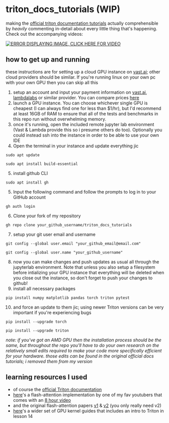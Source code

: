 # triton_docs_tutorials **(WIP)**
making the [official triton documentation tutorials](https://triton-lang.org/main/getting-started/tutorials/index.html) actually comprehensible by *heavily* commenting in-detail about every little thing that's happening. Check out the accompanying videos:

[![ERROR DISPLAYING IMAGE, CLICK HERE FOR VIDEO](https://img.youtube.com/vi/TUQAyCNxFe4/0.jpg)](https://youtube.com/playlist?list=PLPefVKO3tDxOJLAmCA75uShbe1z_RNqkQ&si=C5VF9fNW8CYZzh9x)

## how to get up and running
these instructions are for setting up a cloud GPU instance on [vast.ai](https://vast.ai); other cloud providers should be similar. If you're running linux on your own pc with your own GPU then you can skip all this

1. setup an account and input your payment information on [vast.ai](https://vast.ai), [lambdalabs](https://lambdalabs.com) or similar provider. You can compare prices [here](https://cloud-gpus.com)
2. launch a GPU instance. You can choose whichever single GPU is cheapest (I can always find one for less than $1/hr), but I'd recommend at least 16GB of RAM to ensure that all of the tests and benchmarks in this repo run without overwhelming memory.
3. once it's running, open the included remote jupyter lab environment (Vast & Lambda provide this so i presume others do too). Optionally you could instead ssh into the instance in order to be able to use your own IDE
4. Open the terminal in your instance and update everything jic
```
sudo apt update
```
```
sudo apt install build-essential
```
5. install github CLI
```
sudo apt install gh
```
5. Input the following command and follow the prompts to log in to your GitHub account
```
gh auth login
```
6. Clone your fork of my repository
```
gh repo clone your_github_username/triton_docs_tutorials
```
7. setup your git user email and username
```
git config --global user.email "your_github_email@email.com"
```
```
git config --global user.name "your_github_username"
```
8. now you can make changes and push updates as usual all through the jupyterlab environment. Note that unless you also setup a filesystem before intializing your GPU instance that everything will be deleted when you close out the instance, so don't forget to push your changes to github!
9. install all necessary packages
```
pip install numpy matplotlib pandas torch triton pytest
```
10. and force an update to them jic; using newer Triton versions can be very important if you're experiencing bugs
```
pip install --upgrade torch
```
```
pip install --upgrade triton
```

*note: if you've got an AMD GPU then the installation process should be the same, but throughout the repo you'll have to do your own research on the relatively small edits required to make your code more specifically efficient for your hardware. those edits can be found in the original official docs tutorials; i removed them from my version*

## learning resources I used
- of course the [official Triton documentation](https://triton-lang.org/main/getting-started/tutorials/index.html)
- [here](https://github.com/hkproj/triton-flash-attention)'s a flash-attention implementation by one of my fav youtubers that comes with an [8 hour video](https://www.youtube.com/watch?v=zy8ChVd_oTM&t=1s)
- and the original flash-attention papers [v1](https://arxiv.org/abs/2205.14135) & [v2](https://arxiv.org/abs/2307.08691) (you only really need v2)
- [here](https://github.com/gpu-mode/lectures/tree/main
)'s a wider set of GPU kernel guides that includes an intro to Triton in lesson 14

